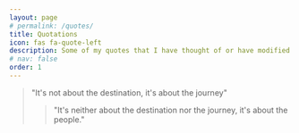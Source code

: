 ```yaml
---
layout: page
# permalink: /quotes/
title: Quotations
icon: fas fa-quote-left
description: Some of my quotes that I have thought of or have modified from other sources.
# nav: false
order: 1
---
```


> "It's not about the destination, it's about the journey"
>> "It's neither about the destination nor the journey, it's about the people."
